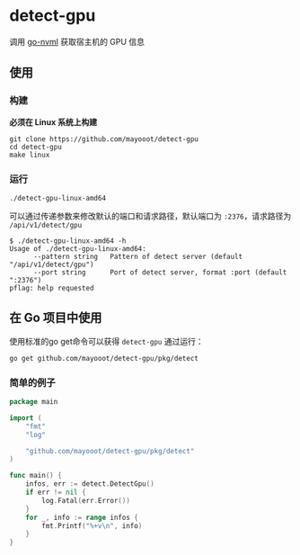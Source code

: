 # detect-gpu

调用 [go-nvml](https://github.com/NVIDIA/go-nvml) 获取宿主机的 GPU 信息

## 使用

### 构建

**必须在 Linux 系统上构建**

```shell
git clone https://github.com/mayooot/detect-gpu
cd detect-gpu
make linux
```

### 运行

```
./detect-gpu-linux-amd64
```

可以通过传递参数来修改默认的端口和请求路径，默认端口为 `:2376`，请求路径为 `/api/v1/detect/gpu`

```shell
$ ./detect-gpu-linux-amd64 -h
Usage of ./detect-gpu-linux-amd64:
      --pattern string   Pattern of detect server (default "/api/v1/detect/gpu")
      --port string      Port of detect server, format :port (default ":2376")
pflag: help requested
```

## 在 Go 项目中使用

使用标准的go get命令可以获得 `detect-gpu`
通过运行：
```
go get github.com/mayooot/detect-gpu/pkg/detect 
```
### 简单的例子

```go
package main

import (
	"fmt"
	"log"

	"github.com/mayooot/detect-gpu/pkg/detect"
)

func main() {
	infos, err := detect.DetectGpu()
	if err != nil {
		log.Fatal(err.Error())
	}
	for _, info := range infos {
		fmt.Printf("%+v\n", info)
	}
}

```